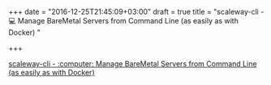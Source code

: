 +++
date = "2016-12-25T21:45:09+03:00"
draft = true
title = "scaleway-cli - :computer: Manage BareMetal Servers from Command Line (as easily as with Docker) "

+++

<p><a href="https://t.co/ypioD257jP">scaleway-cli - :computer: Manage BareMetal Servers from Command Line (as easily as with Docker) </a></p>
